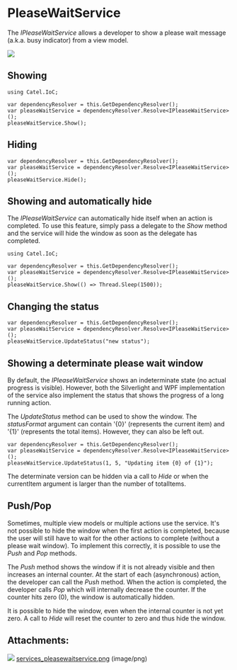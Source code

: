# PleaseWaitService

The *IPleaseWaitService* allows a developer to show a please wait message (a.k.a. busy indicator) from a view model. 

![](attachments/1409211/1507348.png)

## Showing

```
using Catel.IoC;
```

```
var dependencyResolver = this.GetDependencyResolver();
var pleaseWaitService = dependencyResolver.Resolve<IPleaseWaitService>();
pleaseWaitService.Show();
```

## Hiding

```
var dependencyResolver = this.GetDependencyResolver();
var pleaseWaitService = dependencyResolver.Resolve<IPleaseWaitService>();
pleaseWaitService.Hide();
```

## Showing and automatically hide

The *IPleaseWaitService* can automatically hide itself when an action is completed. To use this feature, simply pass a delegate to the *Show* method and the service will hide the window as soon as the delegate has completed.

```
using Catel.IoC;
```

```
var dependencyResolver = this.GetDependencyResolver();
var pleaseWaitService = dependencyResolver.Resolve<IPleaseWaitService>();
pleaseWaitService.Show(() => Thread.Sleep(1500));
```

## Changing the status

```
var dependencyResolver = this.GetDependencyResolver();
var pleaseWaitService = dependencyResolver.Resolve<IPleaseWaitService>();
pleaseWaitService.UpdateStatus("new status");
```

## Showing a determinate please wait window

By default, the *IPleaseWaitService* shows an indeterminate state (no actual progress is visible). However, both the Silverlight and WPF implementation of the service also implement the status that shows the progress of a long running action.

The *UpdateStatus* method can be used to show the window. The *statusFormat* argument can contain '{0}' (represents the current item) and '{1}' (represents the total items). However, they can also be left out.

```
var dependencyResolver = this.GetDependencyResolver();
var pleaseWaitService = dependencyResolver.Resolve<IPleaseWaitService>();
pleaseWaitService.UpdateStatus(1, 5, "Updating item {0} of {1}");
```

The determinate version can be hidden via a call to *Hide* or when the currentItem argument is larger than the number of totalItems.

## Push/Pop

Sometimes, multiple view models or multiple actions use the service. It's not possible to hide the window when the first action is completed, because the user will still have to wait for the other actions to complete (without a please wait window). To implement this correctly, it is possible to use the *Push* and *Pop* methods.

The *Push* method shows the window if it is not already visible and then increases an internal counter. At the start of each (asynchronous) action, the developer can call the *Push* method. When the action is completed, the developer calls *Pop* which will internally decrease the counter. If the counter hits zero (0), the window is automatically hidden.

It is possible to hide the window, even when the internal counter is not yet zero. A call to *Hide* will reset the counter to zero and thus hide the window.

## Attachments:

![](images/icons/bullet_blue.gif) [services\_pleasewaitservice.png](attachments/1409211/1507348.png) (image/png)

